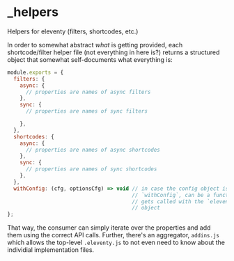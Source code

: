 # \_helpers

Helpers for eleventy (filters, shortcodes, etc.)

In order to somewhat abstract _what_ is getting provided, each shortcode/filter helper file (not everything in here is?) returns a structured object that somewhat self-documents what everything is:

```javascript
module.exports = {
  filters: {
    async: {
      // properties are names of async filters
    },
    sync: {
      // properties are names of sync filters

    },
  },
  shortcodes: {
    async: {
      // properties are names of async shortcodes
    },
    sync: {
      // properties are names of sync shortcodes
    },
  },
  withConfig: (cfg, optionsCfg) => void // in case the config object is needed
                                        // `withConfig`, can be a function that
                                        // gets called with the `eleventyConfig`
                                        // object
};
```

That way, the consumer can simply iterate over the properties and add them using
the correct API calls. Further, there's an aggregator, `addins.js` which allows
the top-level `.eleventy.js` to not even need to know about the individial
implementation files.
